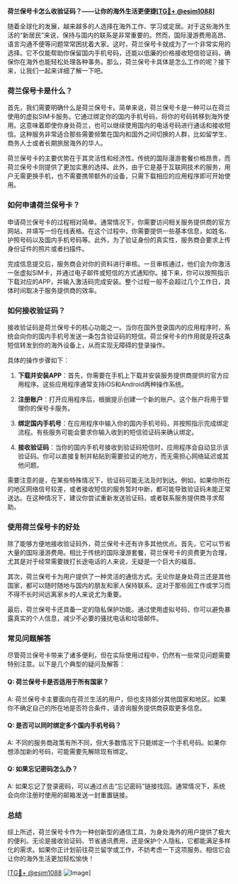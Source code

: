 **荷兰保号卡怎么收验证码？——让你的海外生活更便捷[[TG💪+ @esim1088](https://t.me/s/esim1088)]**

随着全球化的发展，越来越多的人选择在海外工作、学习或定居。对于这些海外生活的“新居民”来说，保持与国内的联系是非常重要的。然而，国际漫游费用高昂、语言沟通不便等问题常常困扰着大家。这时，荷兰保号卡就成为了一个非常实用的选择。它不仅能帮助你保留国内手机号码，还能以低廉的价格接收短信验证码，确保你在海外也能轻松处理各种事务。那么，荷兰保号卡具体是怎么工作的呢？接下来，让我们一起来详细了解一下吧。

### 荷兰保号卡是什么？

首先，我们需要明确什么是荷兰保号卡。简单来说，荷兰保号卡是一种可以在荷兰使用的虚拟SIM卡服务。它通过绑定你的国内手机号码，将你的号码转移到海外使用。这意味着即使你身处荷兰，也可以继续使用国内的电话号码进行通话和接收短信。这种服务非常适合那些需要频繁在国内和国外之间切换的人群，比如留学生、商务人士或者长期旅居海外的华人。

荷兰保号卡的主要优势在于其灵活性和经济性。传统的国际漫游套餐价格昂贵，而荷兰保号卡则提供了更加实惠的选择。此外，由于它是基于互联网技术的服务，用户无需更换手机，也不需要携带额外的设备，只需下载相应的应用程序即可开始使用。

### 如何申请荷兰保号卡？

申请荷兰保号卡的过程相对简单。通常情况下，你需要访问相关服务提供商的官方网站，并填写一份在线表格。在这个过程中，你需要提供一些基本信息，如姓名、护照号码以及国内手机号码等。此外，为了验证身份的真实性，服务商会要求上传身份证件的照片或者扫描件。

完成信息提交后，服务商会对你的资料进行审核。一旦审核通过，他们会为你激活一张虚拟SIM卡，并通过电子邮件或短信的方式通知你。接下来，你可以按照指示下载对应的APP，并输入激活码完成安装。整个过程一般不会超过几个工作日，具体时间取决于服务提供商的效率。

### 如何接收验证码？

接收验证码是荷兰保号卡的核心功能之一。当你在国外登录国内的应用程序时，系统会向你的国内手机号发送一条包含验证码的短信。荷兰保号卡的作用就是将这条短信转发到你的海外设备上，从而实现无障碍的登录操作。

具体的操作步骤如下：

1. **下载并安装APP**：首先，你需要在手机上下载并安装服务提供商提供的官方应用程序。这些应用程序通常支持iOS和Android两种操作系统。

2. **注册账户**：打开应用程序后，根据提示创建一个新的账户。这个账户将用于管理你的保号卡服务。

3. **绑定国内手机号**：在应用程序中输入你的国内手机号码，并按照指示完成绑定流程。有些服务可能会要求你输入收到的短信验证码来确认绑定。

4. **接收验证码**：当你的国内手机号接收到验证码短信时，应用程序会自动显示该验证码。你可以直接复制并粘贴到需要验证的地方，而无需担心网络延迟或其他问题。

需要注意的是，在某些特殊情况下，验证码可能无法及时到达。例如，如果你所在的地区网络信号较差，或者接收短信的服务暂时中断，都可能导致验证码未能正常送达。在这种情况下，建议你尝试重新发送验证码，或者联系服务提供商寻求帮助。

### 使用荷兰保号卡的好处

除了能够方便地接收验证码外，荷兰保号卡还有许多其他优点。首先，它可以节省大量的国际漫游费用。相比于传统的国际漫游套餐，荷兰保号卡的资费更为合理，尤其是对于经常需要拨打长途电话的人来说，无疑是一个巨大的福音。

其次，荷兰保号卡为用户提供了一种灵活的通信方式。无论你是身处荷兰还是其他国家，都可以随时随地与国内的朋友和家人保持联系。这对于那些因工作或学习而不得不长时间远离家乡的人来说尤为重要。

最后，荷兰保号卡还具备一定的隐私保护功能。通过使用虚拟号码，你可以避免暴露真实的个人信息，减少不必要的骚扰电话和垃圾邮件。

### 常见问题解答

尽管荷兰保号卡带来了诸多便利，但在实际使用过程中，仍然有一些常见问题需要特别注意。以下是几个典型的疑问及解答：

#### Q: 荷兰保号卡是否适用于所有国家？
A: 荷兰保号卡主要面向在荷兰生活的用户，但也支持部分其他国家和地区。如果你不确定自己的所在地是否符合条件，请咨询服务提供商获取更多信息。

#### Q: 是否可以同时绑定多个国内手机号码？
A: 不同的服务商政策有所不同，但大多数情况下只能绑定一个手机号码。如果你想添加新的号码，可能需要先解除现有绑定。

#### Q: 如果忘记密码怎么办？
A: 如果忘记了登录密码，可以通过点击“忘记密码”链接找回。通常情况下，系统会向你注册时使用的邮箱发送一封重置链接。

### 总结

综上所述，荷兰保号卡作为一种创新型的通信工具，为身处海外的用户提供了极大的便利。无论是接收验证码、节省通讯费用，还是保护个人隐私，它都能满足多样化的需求。如果你正计划前往荷兰留学或工作，不妨考虑一下这项服务。相信它会让你的海外生活更加轻松愉快！

[[TG💪+ @esim1088](https://t.me/s/esim1088) ![Image](https://i.postimg.cc/4NQfJmqS/Snipaste-2025-05-13-00-14-12.png)]